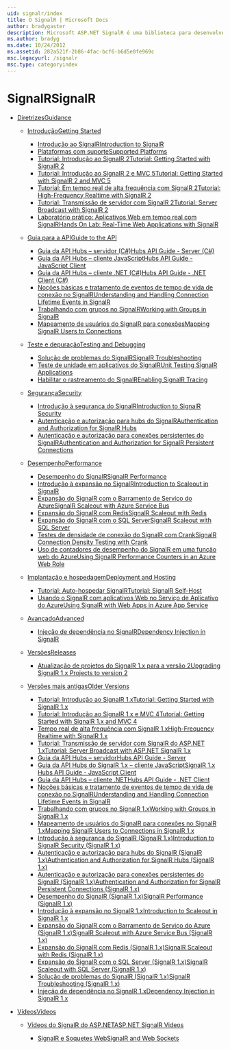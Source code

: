```yaml
---
uid: signalr/index
title: O SignalR | Microsoft Docs
author: bradygaster
description: Microsoft ASP.NET SignalR é uma biblioteca para desenvolvedores do ASP.NET que simplifica o processo de adição de funcionalidade da web em tempo real aos seus aplicativos.
ms.author: bradyg
ms.date: 10/24/2012
ms.assetid: 282a521f-2b86-4fac-bcf6-b6d5e0fe969c
msc.legacyurl: /signalr
msc.type: categoryindex
---
```

<a name="signalr"></a><span data-ttu-id="e22df-103">SignalR</span><span class="sxs-lookup"><span data-stu-id="e22df-103">SignalR</span></span>
====================
- [<span data-ttu-id="e22df-104">Diretrizes</span><span class="sxs-lookup"><span data-stu-id="e22df-104">Guidance</span></span>](overview/index.md)

    - [<span data-ttu-id="e22df-105">Introdução</span><span class="sxs-lookup"><span data-stu-id="e22df-105">Getting Started</span></span>](overview/getting-started/index.md)

        - [<span data-ttu-id="e22df-106">Introdução ao SignalR</span><span class="sxs-lookup"><span data-stu-id="e22df-106">Introduction to SignalR</span></span>](overview/getting-started/introduction-to-signalr.md)
        - [<span data-ttu-id="e22df-107">Plataformas com suporte</span><span class="sxs-lookup"><span data-stu-id="e22df-107">Supported Platforms</span></span>](overview/getting-started/supported-platforms.md)
        - [<span data-ttu-id="e22df-108">Tutorial: Introdução ao SignalR 2</span><span class="sxs-lookup"><span data-stu-id="e22df-108">Tutorial: Getting Started with SignalR 2</span></span>](overview/getting-started/tutorial-getting-started-with-signalr.md)
        - [<span data-ttu-id="e22df-109">Tutorial: Introdução ao SignalR 2 e MVC 5</span><span class="sxs-lookup"><span data-stu-id="e22df-109">Tutorial: Getting Started with SignalR 2 and MVC 5</span></span>](overview/getting-started/tutorial-getting-started-with-signalr-and-mvc.md)
        - [<span data-ttu-id="e22df-110">Tutorial: Em tempo real de alta frequência com SignalR 2</span><span class="sxs-lookup"><span data-stu-id="e22df-110">Tutorial: High-Frequency Realtime with SignalR 2</span></span>](overview/getting-started/tutorial-high-frequency-realtime-with-signalr.md)
        - [<span data-ttu-id="e22df-111">Tutorial: Transmissão de servidor com SignalR 2</span><span class="sxs-lookup"><span data-stu-id="e22df-111">Tutorial: Server Broadcast with SignalR 2</span></span>](overview/getting-started/tutorial-server-broadcast-with-signalr.md)
        - [<span data-ttu-id="e22df-112">Laboratório prático: Aplicativos Web em tempo real com SignalR</span><span class="sxs-lookup"><span data-stu-id="e22df-112">Hands On Lab: Real-Time Web Applications with SignalR</span></span>](overview/getting-started/real-time-web-applications-with-signalr.md)
    - [<span data-ttu-id="e22df-113">Guia para a API</span><span class="sxs-lookup"><span data-stu-id="e22df-113">Guide to the API</span></span>](overview/guide-to-the-api/index.md)

        - [<span data-ttu-id="e22df-114">Guia da API Hubs – servidor (C#)</span><span class="sxs-lookup"><span data-stu-id="e22df-114">Hubs API Guide - Server (C#)</span></span>](overview/guide-to-the-api/hubs-api-guide-server.md)
        - [<span data-ttu-id="e22df-115">Guia da API Hubs – cliente JavaScript</span><span class="sxs-lookup"><span data-stu-id="e22df-115">Hubs API Guide - JavaScript Client</span></span>](overview/guide-to-the-api/hubs-api-guide-javascript-client.md)
        - [<span data-ttu-id="e22df-116">Guia da API Hubs – cliente .NET (C#)</span><span class="sxs-lookup"><span data-stu-id="e22df-116">Hubs API Guide - .NET Client (C#)</span></span>](overview/guide-to-the-api/hubs-api-guide-net-client.md)
        - [<span data-ttu-id="e22df-117">Noções básicas e tratamento de eventos de tempo de vida de conexão no SignalR</span><span class="sxs-lookup"><span data-stu-id="e22df-117">Understanding and Handling Connection Lifetime Events in SignalR</span></span>](overview/guide-to-the-api/handling-connection-lifetime-events.md)
        - [<span data-ttu-id="e22df-118">Trabalhando com grupos no SignalR</span><span class="sxs-lookup"><span data-stu-id="e22df-118">Working with Groups in SignalR</span></span>](overview/guide-to-the-api/working-with-groups.md)
        - [<span data-ttu-id="e22df-119">Mapeamento de usuários do SignalR para conexões</span><span class="sxs-lookup"><span data-stu-id="e22df-119">Mapping SignalR Users to Connections</span></span>](overview/guide-to-the-api/mapping-users-to-connections.md)
    - [<span data-ttu-id="e22df-120">Teste e depuração</span><span class="sxs-lookup"><span data-stu-id="e22df-120">Testing and Debugging</span></span>](overview/testing-and-debugging/index.md)

        - [<span data-ttu-id="e22df-121">Solução de problemas do SignalR</span><span class="sxs-lookup"><span data-stu-id="e22df-121">SignalR Troubleshooting</span></span>](overview/testing-and-debugging/troubleshooting.md)
        - [<span data-ttu-id="e22df-122">Teste de unidade em aplicativos do SignalR</span><span class="sxs-lookup"><span data-stu-id="e22df-122">Unit Testing SignalR Applications</span></span>](overview/testing-and-debugging/unit-testing-signalr-applications.md)
        - [<span data-ttu-id="e22df-123">Habilitar o rastreamento do SignalR</span><span class="sxs-lookup"><span data-stu-id="e22df-123">Enabling SignalR Tracing</span></span>](overview/testing-and-debugging/enabling-signalr-tracing.md)
    - [<span data-ttu-id="e22df-124">Segurança</span><span class="sxs-lookup"><span data-stu-id="e22df-124">Security</span></span>](overview/security/index.md)

        - [<span data-ttu-id="e22df-125">Introdução à segurança do SignalR</span><span class="sxs-lookup"><span data-stu-id="e22df-125">Introduction to SignalR Security</span></span>](overview/security/introduction-to-security.md)
        - [<span data-ttu-id="e22df-126">Autenticação e autorização para hubs do SignalR</span><span class="sxs-lookup"><span data-stu-id="e22df-126">Authentication and Authorization for SignalR Hubs</span></span>](overview/security/hub-authorization.md)
        - [<span data-ttu-id="e22df-127">Autenticação e autorização para conexões persistentes do SignalR</span><span class="sxs-lookup"><span data-stu-id="e22df-127">Authentication and Authorization for SignalR Persistent Connections</span></span>](overview/security/persistent-connection-authorization.md)
    - [<span data-ttu-id="e22df-128">Desempenho</span><span class="sxs-lookup"><span data-stu-id="e22df-128">Performance</span></span>](overview/performance/index.md)

        - [<span data-ttu-id="e22df-129">Desempenho do SignalR</span><span class="sxs-lookup"><span data-stu-id="e22df-129">SignalR Performance</span></span>](overview/performance/signalr-performance.md)
        - [<span data-ttu-id="e22df-130">Introdução à expansão no SignalR</span><span class="sxs-lookup"><span data-stu-id="e22df-130">Introduction to Scaleout in SignalR</span></span>](overview/performance/scaleout-in-signalr.md)
        - [<span data-ttu-id="e22df-131">Expansão do SignalR com o Barramento de Serviço do Azure</span><span class="sxs-lookup"><span data-stu-id="e22df-131">SignalR Scaleout with Azure Service Bus</span></span>](overview/performance/scaleout-with-windows-azure-service-bus.md)
        - [<span data-ttu-id="e22df-132">Expansão do SignalR com Redis</span><span class="sxs-lookup"><span data-stu-id="e22df-132">SignalR Scaleout with Redis</span></span>](overview/performance/scaleout-with-redis.md)
        - [<span data-ttu-id="e22df-133">Expansão do SignalR com o SQL Server</span><span class="sxs-lookup"><span data-stu-id="e22df-133">SignalR Scaleout with SQL Server</span></span>](overview/performance/scaleout-with-sql-server.md)
        - [<span data-ttu-id="e22df-134">Testes de densidade de conexão do SignalR com Crank</span><span class="sxs-lookup"><span data-stu-id="e22df-134">SignalR Connection Density Testing with Crank</span></span>](overview/performance/signalr-connection-density-testing-with-crank.md)
        - [<span data-ttu-id="e22df-135">Uso de contadores de desempenho do SignalR em uma função web do Azure</span><span class="sxs-lookup"><span data-stu-id="e22df-135">Using SignalR Performance Counters in an Azure Web Role</span></span>](overview/performance/using-signalr-performance-counters-in-an-azure-web-role.md)
    - [<span data-ttu-id="e22df-136">Implantação e hospedagem</span><span class="sxs-lookup"><span data-stu-id="e22df-136">Deployment and Hosting</span></span>](overview/deployment/index.md)

        - [<span data-ttu-id="e22df-137">Tutorial: Auto-hospedar SignalR</span><span class="sxs-lookup"><span data-stu-id="e22df-137">Tutorial: SignalR Self-Host</span></span>](overview/deployment/tutorial-signalr-self-host.md)
        - [<span data-ttu-id="e22df-138">Usando o SignalR com aplicativos Web no Serviço de Aplicativo do Azure</span><span class="sxs-lookup"><span data-stu-id="e22df-138">Using SignalR with Web Apps in Azure App Service</span></span>](overview/deployment/using-signalr-with-azure-web-sites.md)
    - [<span data-ttu-id="e22df-139">Avançado</span><span class="sxs-lookup"><span data-stu-id="e22df-139">Advanced</span></span>](overview/advanced/index.md)

        - [<span data-ttu-id="e22df-140">Injeção de dependência no SignalR</span><span class="sxs-lookup"><span data-stu-id="e22df-140">Dependency Injection in SignalR</span></span>](overview/advanced/dependency-injection.md)
    - [<span data-ttu-id="e22df-141">Versões</span><span class="sxs-lookup"><span data-stu-id="e22df-141">Releases</span></span>](overview/releases/index.md)

        - [<span data-ttu-id="e22df-142">Atualização de projetos do SignalR 1.x para a versão 2</span><span class="sxs-lookup"><span data-stu-id="e22df-142">Upgrading SignalR 1.x Projects to version 2</span></span>](overview/releases/upgrading-signalr-1x-projects-to-20.md)
    - [<span data-ttu-id="e22df-143">Versões mais antigas</span><span class="sxs-lookup"><span data-stu-id="e22df-143">Older Versions</span></span>](overview/older-versions/index.md)

        - [<span data-ttu-id="e22df-144">Tutorial: Introdução ao SignalR 1.x</span><span class="sxs-lookup"><span data-stu-id="e22df-144">Tutorial: Getting Started with SignalR 1.x</span></span>](overview/older-versions/tutorial-getting-started-with-signalr.md)
        - [<span data-ttu-id="e22df-145">Tutorial: Introdução ao SignalR 1.x e MVC 4</span><span class="sxs-lookup"><span data-stu-id="e22df-145">Tutorial: Getting Started with SignalR 1.x and MVC 4</span></span>](overview/older-versions/tutorial-getting-started-with-signalr-and-mvc-4.md)
        - [<span data-ttu-id="e22df-146">Tempo real de alta frequência com SignalR 1.x</span><span class="sxs-lookup"><span data-stu-id="e22df-146">High-Frequency Realtime with SignalR 1.x</span></span>](overview/older-versions/tutorial-high-frequency-realtime-with-signalr.md)
        - [<span data-ttu-id="e22df-147">Tutorial: Transmissão de servidor com SignalR do ASP.NET 1.x</span><span class="sxs-lookup"><span data-stu-id="e22df-147">Tutorial: Server Broadcast with ASP.NET SignalR 1.x</span></span>](overview/older-versions/tutorial-server-broadcast-with-aspnet-signalr.md)
        - [<span data-ttu-id="e22df-148">Guia da API Hubs – servidor</span><span class="sxs-lookup"><span data-stu-id="e22df-148">Hubs API Guide - Server</span></span>](overview/older-versions/signalr-1x-hubs-api-guide-server.md)
        - [<span data-ttu-id="e22df-149">Guia da API Hubs do SignalR 1.x – cliente JavaScript</span><span class="sxs-lookup"><span data-stu-id="e22df-149">SignalR 1.x Hubs API Guide - JavaScript Client</span></span>](overview/older-versions/signalr-1x-hubs-api-guide-javascript-client.md)
        - [<span data-ttu-id="e22df-150">Guia da API Hubs – cliente .NET</span><span class="sxs-lookup"><span data-stu-id="e22df-150">Hubs API Guide - .NET Client</span></span>](overview/older-versions/signalr-1x-hubs-api-guide-net-client.md)
        - [<span data-ttu-id="e22df-151">Noções básicas e tratamento de eventos de tempo de vida de conexão no SignalR</span><span class="sxs-lookup"><span data-stu-id="e22df-151">Understanding and Handling Connection Lifetime Events in SignalR</span></span>](overview/older-versions/handling-connection-lifetime-events.md)
        - [<span data-ttu-id="e22df-152">Trabalhando com grupos no SignalR 1.x</span><span class="sxs-lookup"><span data-stu-id="e22df-152">Working with Groups in SignalR 1.x</span></span>](overview/older-versions/working-with-groups.md)
        - [<span data-ttu-id="e22df-153">Mapeamento de usuários do SignalR para conexões no SignalR 1.x</span><span class="sxs-lookup"><span data-stu-id="e22df-153">Mapping SignalR Users to Connections in SignalR 1.x</span></span>](overview/older-versions/mapping-users-to-connections.md)
        - [<span data-ttu-id="e22df-154">Introdução à segurança do SignalR (SignalR 1.x)</span><span class="sxs-lookup"><span data-stu-id="e22df-154">Introduction to SignalR Security (SignalR 1.x)</span></span>](overview/older-versions/introduction-to-security.md)
        - [<span data-ttu-id="e22df-155">Autenticação e autorização para hubs do SignalR (SignalR 1.x)</span><span class="sxs-lookup"><span data-stu-id="e22df-155">Authentication and Authorization for SignalR Hubs (SignalR 1.x)</span></span>](overview/older-versions/hub-authorization.md)
        - [<span data-ttu-id="e22df-156">Autenticação e autorização para conexões persistentes do SignalR (SignalR 1.x)</span><span class="sxs-lookup"><span data-stu-id="e22df-156">Authentication and Authorization for SignalR Persistent Connections (SignalR 1.x)</span></span>](overview/older-versions/persistent-connection-authorization.md)
        - [<span data-ttu-id="e22df-157">Desempenho do SignalR (SignalR 1.x)</span><span class="sxs-lookup"><span data-stu-id="e22df-157">SignalR Performance (SignalR 1.x)</span></span>](overview/older-versions/signalr-performance.md)
        - [<span data-ttu-id="e22df-158">Introdução à expansão no SignalR 1.x</span><span class="sxs-lookup"><span data-stu-id="e22df-158">Introduction to Scaleout in SignalR 1.x</span></span>](overview/older-versions/scaleout-in-signalr.md)
        - [<span data-ttu-id="e22df-159">Expansão do SignalR com o Barramento de Serviço do Azure (SignalR 1.x)</span><span class="sxs-lookup"><span data-stu-id="e22df-159">SignalR Scaleout with Azure Service Bus (SignalR 1.x)</span></span>](overview/older-versions/scaleout-with-windows-azure-service-bus.md)
        - [<span data-ttu-id="e22df-160">Expansão do SignalR com Redis (SignalR 1.x)</span><span class="sxs-lookup"><span data-stu-id="e22df-160">SignalR Scaleout with Redis (SignalR 1.x)</span></span>](overview/older-versions/scaleout-with-redis.md)
        - [<span data-ttu-id="e22df-161">Expansão do SignalR com o SQL Server (SignalR 1.x)</span><span class="sxs-lookup"><span data-stu-id="e22df-161">SignalR Scaleout with SQL Server (SignalR 1.x)</span></span>](overview/older-versions/scaleout-with-sql-server.md)
        - [<span data-ttu-id="e22df-162">Solução de problemas do SignalR (SignalR 1.x)</span><span class="sxs-lookup"><span data-stu-id="e22df-162">SignalR Troubleshooting (SignalR 1.x)</span></span>](overview/older-versions/troubleshooting.md)
        - [<span data-ttu-id="e22df-163">Injeção de dependência no SignalR 1.x</span><span class="sxs-lookup"><span data-stu-id="e22df-163">Dependency Injection in SignalR 1.x</span></span>](overview/older-versions/dependency-injection.md)
- [<span data-ttu-id="e22df-164">Vídeos</span><span class="sxs-lookup"><span data-stu-id="e22df-164">Videos</span></span>](videos/index.md)

    - [<span data-ttu-id="e22df-165">Vídeos do SignalR do ASP.NET</span><span class="sxs-lookup"><span data-stu-id="e22df-165">ASP.NET SignalR Videos</span></span>](videos/getting-started/index.md)

        - [<span data-ttu-id="e22df-166">SignalR e Soquetes Web</span><span class="sxs-lookup"><span data-stu-id="e22df-166">SignalR and Web Sockets</span></span>](videos/getting-started/signalr-and-web-sockets.md)

